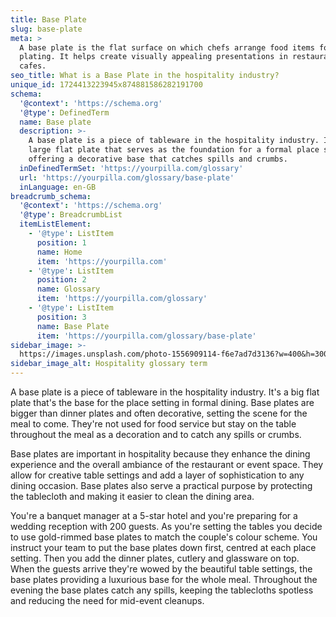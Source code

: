 ```yaml
---
title: Base Plate
slug: base-plate
meta: >
  A base plate is the flat surface on which chefs arrange food items for
  plating. It helps create visually appealing presentations in restaurants and
  cafes.
seo_title: What is a Base Plate in the hospitality industry?
unique_id: 1724413223945x874881586282191700
schema:
  '@context': 'https://schema.org'
  '@type': DefinedTerm
  name: Base plate
  description: >-
    A base plate is a piece of tableware in the hospitality industry. It is a
    large flat plate that serves as the foundation for a formal place setting,
    offering a decorative base that catches spills and crumbs.
  inDefinedTermSet: 'https://yourpilla.com/glossary'
  url: 'https://yourpilla.com/glossary/base-plate'
  inLanguage: en-GB
breadcrumb_schema:
  '@context': 'https://schema.org'
  '@type': BreadcrumbList
  itemListElement:
    - '@type': ListItem
      position: 1
      name: Home
      item: 'https://yourpilla.com'
    - '@type': ListItem
      position: 2
      name: Glossary
      item: 'https://yourpilla.com/glossary'
    - '@type': ListItem
      position: 3
      name: Base Plate
      item: 'https://yourpilla.com/glossary/base-plate'
sidebar_image: >-
  https://images.unsplash.com/photo-1556909114-f6e7ad7d3136?w=400&h=300&fit=crop&auto=format
sidebar_image_alt: Hospitality glossary term
---
```

A base plate is a piece of tableware in the hospitality industry. It's a big flat plate that's the base for the place setting in formal dining. Base plates are bigger than dinner plates and often decorative, setting the scene for the meal to come. They're not used for food service but stay on the table throughout the meal as a decoration and to catch any spills or crumbs.

Base plates are important in hospitality because they enhance the dining experience and the overall ambiance of the restaurant or event space. They allow for creative table settings and add a layer of sophistication to any dining occasion. Base plates also serve a practical purpose by protecting the tablecloth and making it easier to clean the dining area.

You're a banquet manager at a 5-star hotel and you're preparing for a wedding reception with 200 guests. As you're setting the tables you decide to use gold-rimmed base plates to match the couple's colour scheme. You instruct your team to put the base plates down first, centred at each place setting. Then you add the dinner plates, cutlery and glassware on top. When the guests arrive they're wowed by the beautiful table settings, the base plates providing a luxurious base for the whole meal. Throughout the evening the base plates catch any spills, keeping the tablecloths spotless and reducing the need for mid-event cleanups.
